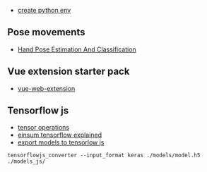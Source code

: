 - [create python env](https://docs.python.org/3/library/venv.html)

## Pose movements

- [Hand Pose Estimation And Classification](https://github.com/NVIDIA-AI-IOT/trt_pose_hand)

## Vue extension starter pack

- [vue-web-extension](https://github.com/Kocal/vue-web-extension)

## Tensorflow js

- [tensor operations](https://www.tensorflow.org/js/guide/tensors_operations)
- [einsum tensorflow explained](https://www.tensorflow.org/api_docs/python/tf/einsum)
- [export models to tensorlow js](https://www.tensorflow.org/js/tutorials/conversion/import_keras)

```
tensorflowjs_converter --input_format keras ./models/model.h5 ./models_js/
```
